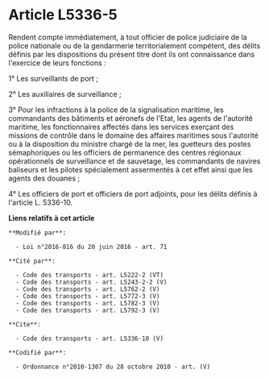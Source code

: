 # Article L5336-5

Rendent compte immédiatement, à tout officier de police judiciaire de la police nationale ou de la gendarmerie
territorialement compétent, des délits définis par les dispositions du présent titre dont ils ont connaissance dans
l'exercice de leurs fonctions : 

1° Les surveillants de port ; 

2° Les auxiliaires de surveillance ; 

3° Pour les infractions à la police de la signalisation maritime, les commandants des bâtiments et aéronefs de l'Etat, les
agents de l'autorité maritime, les fonctionnaires affectés dans les services exerçant des missions de contrôle dans le
domaine des affaires maritimes sous l'autorité ou à la disposition du ministre chargé de la mer, les guetteurs des postes
sémaphoriques ou les officiers de permanence des centres régionaux opérationnels de surveillance et de sauvetage, les
commandants de navires baliseurs et les pilotes spécialement assermentés à cet effet ainsi que les agents des douanes ; 

4° Les officiers de port et officiers de port adjoints, pour les délits définis à l'article L. 5336-10.

**Liens relatifs à cet article**

	**Modifié par**:

	  - Loi n°2016-816 du 20 juin 2016 - art. 71

	**Cité par**:

	  - Code des transports - art. L5222-2 (VT)
	  - Code des transports - art. L5243-2-2 (V)
	  - Code des transports - art. L5762-2 (V)
	  - Code des transports - art. L5772-3 (V)
	  - Code des transports - art. L5782-3 (V)
	  - Code des transports - art. L5792-3 (V)

	**Cite**:

	  - Code des transports - art. L5336-10 (V)

	**Codifié par**:

	  - Ordonnance n°2010-1307 du 28 octobre 2010 - art. (V)
